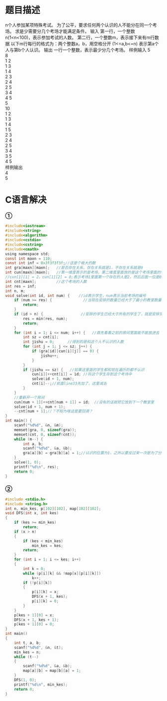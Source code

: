 题目描述
==================================
n个人参加某项特殊考试。
为了公平，要求任何两个认识的人不能分在同一个考场。
求是少需要分几个考场才能满足条件。
输入
第一行，一个整数n(1<n<100)，表示参加考试的人数。
第二行，一个整数m，表示接下来有m行数据
以下m行每行的格式为：两个整数a，b，用空格分开 (1<=a,b<=n) 表示第a个人与第b个人认识。
输出
一行一个整数，表示最少分几个考场。
样例输入
5  
8  
1 2  
1 3  
1 4  
2 3  
2 4  
2 5  
3 4  
4 5  
5  
10  
1 2  
1 3  
1 4  
1 5  
2 3  
2 4  
2 5  
3 4  
3 5  
4 5  
样例输出  
4  
5

C语言解决
=======================
### ①
```c
#include<iostream>
#include<string>
#include<algorithm>
#include<cstdio>
#include<cstring>
#include<cmath>
using namespace std;
const int maxn = 110;
const int inf = 0x3f3f3f3f;//这是个极大的数
int gra[maxn][maxn];   //是否存在关系，存在关系就是1，不存在关系就是0
int cun[maxn][maxn];   //第一维度表示的是考场，第二维度里面放的是这个考场里面的学生
//cun[1][1] = 2，cun[1][2] = 0;表示考场1里面第一个存在的人是2，然后后面一位是0，也就是不存在人了，那么这时的cnt[1] = 1；表示的是考场里面人的数量
int cnt[maxn];         //这个考场的人数
int res = inf;
int n, m;
void solve(int id, int num) {    //id表示学生，num表示当前考场的编号
    if (num >= res) {              //当现在安排的数量已经大于了最小的教室数量的话，返回
        return;
    }
    if (id > n) {                 //安排的学生已经大于所有的学生了，就是安排完所有的学生了已经
        res = min(res, num);
        return;
    }
    for (int i = 1; i <= num; i++) {   //首先看看之前的房间里面能不能放进去
        int sz = cnt[i];
        int jishu = 0;      //得到的是和这个人不认识的人数
        for (int j = 1; j <= sz; j++) {
            if (gra[id][cun[i][j]] == 0) {
                jishu++;
            }
        }
        if (jishu == sz) {   //如果这里面的学生都和现在遍历的都不认识
            cun[i][++cnt[i]] = id; //将这个学生存到这个考场中
            solve(id + 1, num);
            cnt[i]--;//前面line33先加了，这里减去
        }
    }
    //重新开一个房间
    cun[num + 1][++cnt[num + 1]] = id;  //没有的话就把它放到下一个教室里
    solve(id + 1, num + 1);
    --cnt[num + 1];//？不知为啥这是要回溯？
}
int main() {
    scanf("%d%d", &n, &m);
    memset(gra, 0, sizeof(gra));
    memset(cnt, 0, sizeof(cnt));
    while (m--) {
        int a, b;
        scanf("%d%d", &a, &b);
        gra[a][b] = gra[b][a] = 1;//认识的位置为1，之所以要反过来一次是为了分配第二个人时也要检验
    }
    solve(1, 0);
    printf("%d\n", res);
    return 0;
}
```
### ②
```c
#include <stdio.h>
#include <string.h>
int n, min_kes, p[102][102], map[102][102];
void DFS(int x, int kes)
{
    if (kes >= min_kes)
        return;
    if (x > n)
    {
        if (kes < min_kes)
            min_kes = kes;
        return;
    }
    for (int i = 1; i <= kes; i++)
    {
        int k = 0;
        while (p[i][k] && !map[x][p[i][k]])
            k++;
        if (!p[i][k])
        {
            p[i][k] = x;
            DFS(x + 1, kes);
            p[i][k] = 0;
        }
    }
    p[kes + 1][0] = x;
    DFS(x + 1, kes + 1);
    p[kes + 1][0] = 0;
}
int main()
{
    int t, a, b;
    scanf("%d%d", &n, &t);
    min_kes = n;
    while (t--)
    {
        scanf("%d%d", &a, &b);
        map[a][b] = map[b][a] = 1;
    }
    DFS(1, 0);
    printf("%d\n", min_kes);
    return 0;
}
```
